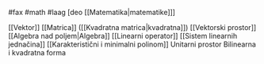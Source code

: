 #fax #math #laag [deo [[Matematika|matematike]]]
$\:$

[[Vektor]]
[[Matrica]] ([[Kvadratna matrica|kvadratna]])
[[Vektorski prostor]]
[[Algebra nad poljem|Algebra]]
[[Linearni operator]]
[[Sistem linearnih jednačina]]
[[Karakteristični i minimalni polinom]]
Unitarni prostor
Bilinearna i kvadratna forma